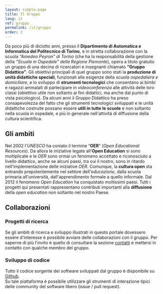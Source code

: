 ```yaml
---
layout: simple-page
title: Il Gruppo 
lang: it
ref: gruppo 
permalink: /it/gruppo
order: 2
---
```


Da poco più di diciotto anni, presso il **Dipartimento di Automatica
e Informatica del Politecnico di Torino**, e in stretta collaborazione con la
scuola *“Amedeo Peyron” di Torino* (che ha la responsabilità della gestione
della *“Scuola in Ospedale” della Regione Piemonte*), opera a titolo gratuito un
gruppo di una decina di ricercatori e insegnanti chiamato **“Gruppo
Didattico”**.
Gli obiettivi principali di quel gruppo sono stati la **produzione di unità
didattiche speciali**, funzionali alle esigenze della *scuola ospedaliera
e domiciliare*, e lo sviluppo di **strumenti tecnologici** che consentano ai bimbi
e ragazzi ammalati di partecipare in *videoconferenza* alle attività delle loro
classi (obiettivo utile non soltanto ai fini didattici, ma anche dal punto di
vista psicologico).
Da alcuni anni il Gruppo Didattico ha preso consapevolezza del fatto che gli
strumenti tecnologici sviluppati e le unità didattiche costruite possano essere
**utili in tutte le scuole** e non soltanto nella scuola in ospedale, e più in
generale nell'attività di diffusione della cultura scientifica.

## Gli ambiti
Nel 2002 l'*UNESCO* ha coniato il termine “**OER**” (*Open Educational Resources*). Da
allora le iniziative legate all'**Open Education** si sono moltiplicate e le *OER*
sono ormai un fenomeno accettato e riconosciuto a livello didattico, anche se
alcuni paesi, tra cui il nostro, sono in ritardo nell'implementazione delle
iniziative *OER*.
Comunque, la **cultura open** sta entrando prepotentemente nel settore
dell'*educazione*, dalla scuola primaria all'università, dall'apprendimento
formale a quello informale. Dal 2012 il fenomeno *Open Education* ha conquistato
moltissimi paesi.
Tutti i progetti qui presentati rappresentano contributi importanti
alla **diffusione** della *open education* non soltanto nel nostro Paese.

## Collaborazioni 
### Progetti di ricerca
Se gli ambiti di ricerca e sviluppo illustrati in questo portale dovessero
essere d'interesse è possibile avviare delle collaborazioni con il gruppo.
Per saperne di più l'invito è quello di consultare la sezione
[contatti](contatti.md) e mettersi in contatto con qualche membro del gruppo. 

### Sviluppo di codice
Tutto il codice sorgente dei software sviluppati dal gruppo è disponibile su
[Github](https://github.com/open-education-polito).   
Su tale piattaforma è possibile utilizzare gli strumenti di interazione tipici
delle community del software libero (issue / pull request). 

